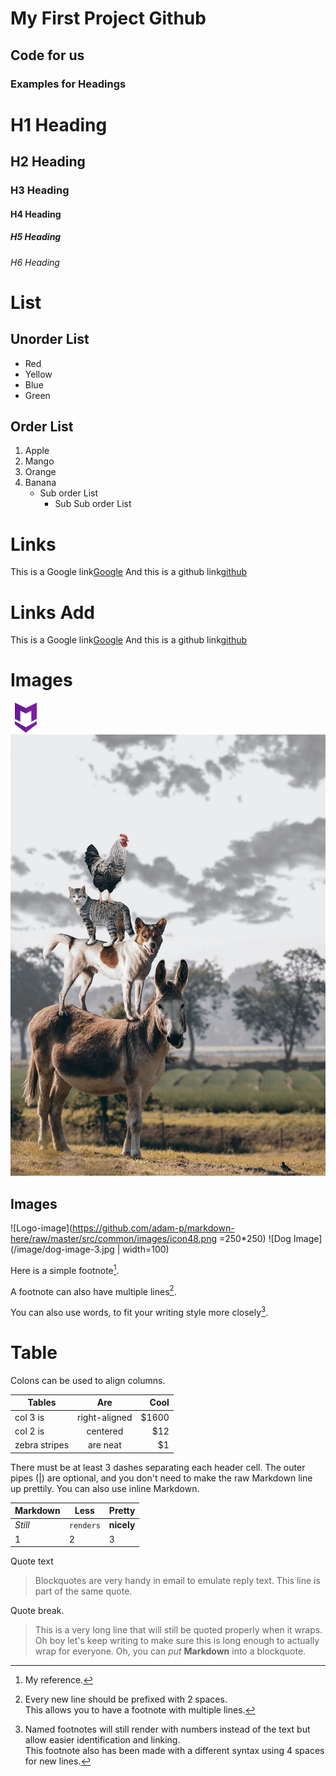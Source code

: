 # My First Project Github
## Code for us
### Examples for Headings
# H1 Heading
## H2 Heading
### H3 Heading
#### H4 Heading
##### H5 Heading
###### H6 Heading
# List
## Unorder List
   * Red
   * Yellow
   * Blue
   * Green
## Order List
   1. Apple
   2. Mango
   3. Orange
   4. Banana
      * Sub order List
        * Sub Sub order List
# Links
This is a Google link[Google](http//:www.google.com)
And this is a github link[github](http//:github.com)  

# Links Add
This is a Google link[Google](http://google.com)
And this is a github link[github](http://github.com)  

# Images
![Logo-image](https://github.com/adam-p/markdown-here/raw/master/src/common/images/icon48.png)
![Dog Image](/image/dog-image-3.jpg)

## Images
![Logo-image](https://github.com/adam-p/markdown-here/raw/master/src/common/images/icon48.png =250*250)
![Dog Image](/image/dog-image-3.jpg | width=100)

Here is a simple footnote[^1].

A footnote can also have multiple lines[^2].  

You can also use words, to fit your writing style more closely[^note].

[^1]: My reference.
[^2]: Every new line should be prefixed with 2 spaces.  
  This allows you to have a footnote with multiple lines.
[^note]:
    Named footnotes will still render with numbers instead of the text but allow easier identification and linking.  
    This footnote also has been made with a different syntax using 4 spaces for new lines.
# Table
Colons can be used to align columns.

| Tables        | Are           | Cool  |
| ------------- |:-------------:| -----:|
| col 3 is      | right-aligned | $1600 |
| col 2 is      | centered      |   $12 |
| zebra stripes | are neat      |    $1 |

There must be at least 3 dashes separating each header cell.
The outer pipes (|) are optional, and you don't need to make the 
raw Markdown line up prettily. You can also use inline Markdown.

Markdown | Less | Pretty
--- | --- | ---
*Still* | `renders` | **nicely**
1 | 2 | 3

Quote text
> Blockquotes are very handy in email to emulate reply text.
> This line is part of the same quote.

Quote break.

> This is a very long line that will still be quoted properly when it wraps. Oh boy let's keep writing to make sure this is long enough to actually wrap for everyone. Oh, you can *put* **Markdown** into a blockquote. 